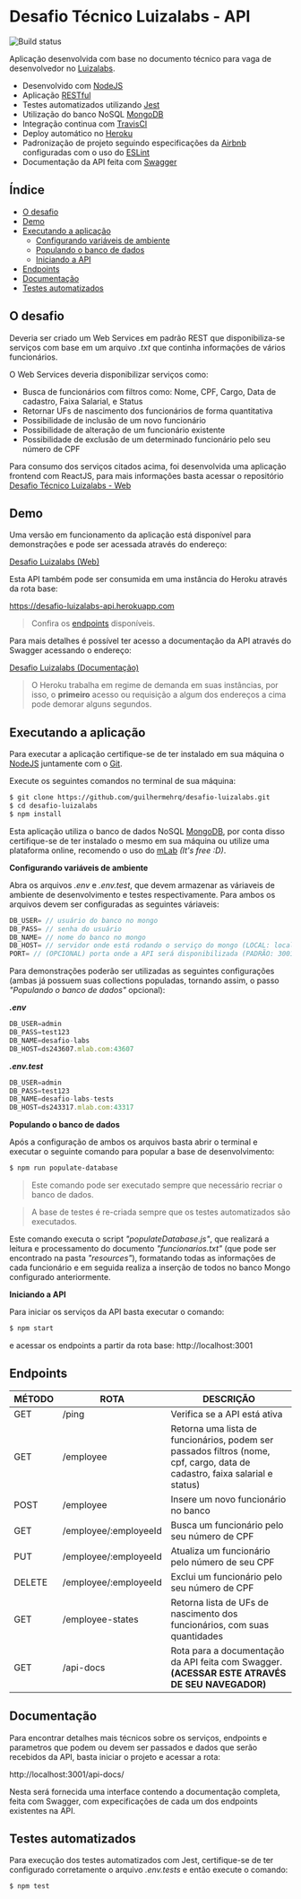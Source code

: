 

# Desafio Técnico Luizalabs - API

![Build status](https://travis-ci.com/guilhermehrq/desafio-luizalabs.svg?token=NMRqR1XzXHw8yVERNabp&branch=master)

Aplicação desenvolvida com base no documento técnico para vaga de desenvolvedor no [Luizalabs](https://www.99jobs.com/luizalabs).

-   Desenvolvido com [NodeJS](https://nodejs.org/)
-   Aplicação [RESTful](https://en.wikipedia.org/wiki/Representational_state_transfer)
-   Testes automatizados utilizando [Jest](https://jestjs.io/)
-   Utilização do banco NoSQL [MongoDB](https://www.mongodb.com/)
-   Integração continua com [TravisCI](https://travis-ci.com/)
-   Deploy automático no [Heroku](https://www.heroku.com/)
-   Padronização de projeto seguindo especificações da [Airbnb](https://github.com/airbnb/javascript) configuradas com o uso do [ESLint](https://eslint.org/)
-   Documentação da API feita com [Swagger](https://swagger.io)

## Índice

-   [O desafio](#id1)
-   [Demo](#id2)
-   [Executando a aplicação](#id3)
    -   [Configurando variáveis de ambiente](#id4)
    -   [Populando o banco de dados](#id5)
    -   [Iniciando a API](#id6)
-   [Endpoints](#id7)
-   [Documentação](#id8)
-   [Testes automatizados](#id9)

<div id='id1' />

## O desafio

Deveria ser criado um Web Services em padrão REST que disponibiliza-se serviços com base em um arquivo _.txt_ que continha informações de vários funcionários.

O Web Services deveria disponibilizar serviços como:

-   Busca de funcionários com filtros como: Nome, CPF, Cargo, Data de cadastro, Faixa Salarial, e Status
-   Retornar UFs de nascimento dos funcionários de forma quantitativa
-   Possibilidade de inclusão de um novo funcionário
-   Possibilidade de alteração de um funcionário existente
-   Possibilidade de exclusão de um determinado funcionário pelo seu número de CPF

Para consumo dos serviços citados acima, foi desenvolvida uma aplicação frontend com ReactJS, para mais informações basta acessar o repositório [Desafio Técnico Luizalabs - Web](https://github.com/guilhermehrq/desafio-luizalabs-web)

<div id='id2' />

## Demo

Uma versão em funcionamento da aplicação está disponível para demonstrações e pode ser acessada através do endereço:

[Desafio Luizalabs (Web)](https://desafio-luizalabs.herokuapp.com/)

Esta API também pode ser consumida em uma instância do Heroku através da rota base:

https://desafio-luizalabs-api.herokuapp.com

> Confira os [endpoints](#id6) disponíveis.

Para mais detalhes é possível ter acesso a documentação da API através do Swagger acessando o endereço:

[Desafio Luizalabs (Documentação)](https://desafio-luizalabs-api.herokuapp.com/api-docs)

> O Heroku trabalha em regime de demanda em suas instâncias, por isso, o **primeiro** acesso ou requisição a algum dos endereços a cima pode demorar alguns segundos.

<div id='id3' />

## Executando a aplicação

Para executar a aplicação certifique-se de ter instalado em sua máquina o [NodeJS](https://nodejs.org/en/download/) juntamente com o [Git](https://git-scm.com/downloads).

Execute os seguintes comandos no terminal de sua máquina:

```sh
$ git clone https://github.com/guilhermehrq/desafio-luizalabs.git
$ cd desafio-luizalabs
$ npm install
```

Esta aplicação utiliza o banco de dados NoSQL [MongoDB](https://www.mongodb.com/), por conta disso certifique-se de ter instalado o mesmo em sua máquina ou utilize uma plataforma online, recomendo o uso do [mLab](https://mlab.com/) _(It's free :D)_.

<div id='id4' />

**Configurando variáveis de ambiente**

Abra os arquivos _.env_ e _.env.test_, que devem armazenar as váriaveis de ambiente de desenvolvimento e testes respectivamente. Para ambos os arquivos devem ser configuradas as seguintes váriaveis:

```js
DB_USER= // usuário do banco no mongo
DB_PASS= // senha do usuário
DB_NAME= // nome do banco no mongo
DB_HOST= // servidor onde está rodando o serviço do mongo (LOCAL: localhost:27017)
PORT= // (OPCIONAL) porta onde a API será disponibilizada (PADRÃO: 3001)
```

Para demonstrações poderão ser utilizadas as seguintes configurações (ambas já possuem suas collections populadas, tornando assim, o passo _"Populando o banco de dados"_ opcional):

**_.env_**

```js
DB_USER=admin
DB_PASS=test123
DB_NAME=desafio-labs
DB_HOST=ds243607.mlab.com:43607
```

**_.env.test_**

```js
DB_USER=admin
DB_PASS=test123
DB_NAME=desafio-labs-tests
DB_HOST=ds243317.mlab.com:43317
```

<div id='id5' />

**Populando o banco de dados**

Após a configuração de ambos os arquivos basta abrir o terminal e executar o seguinte comando para popular a base de desenvolvimento:

```sh
$ npm run populate-database
```

> Este comando pode ser executado sempre que necessário recriar o banco de dados.

> A base de testes é re-criada sempre que os testes automatizados são
> executados.

Este comando executa o script _"populateDatabase.js"_, que realizará a leitura e processamento do documento _"funcionarios.txt"_ (que pode ser encontrado na pasta _"resources"_), formatando todas as informações de cada funcionário e em seguida realiza a inserção de todos no banco Mongo configurado anteriormente.

<div id='id6' />

**Iniciando a API**

Para iniciar os serviços da API basta executar o comando:

```sh
$ npm start
```

e acessar os endpoints a partir da rota base: http://localhost:3001

<div id='id7' />

## Endpoints

| MÉTODO | ROTA                  | DESCRIÇÃO                                                                                                                   |
| ------ | --------------------- | --------------------------------------------------------------------------------------------------------------------------- |
| GET    | /ping                 | Verifica se a API está ativa                                                                                                |
| GET    | /employee             | Retorna uma lista de funcionários, podem ser passados filtros (nome, cpf, cargo, data de cadastro, faixa salarial e status) |
| POST   | /employee             | Insere um novo funcionário no banco                                                                                         |
| GET    | /employee/:employeeId | Busca um funcionário pelo seu número de CPF                                                                                 |
| PUT    | /employee/:employeeId | Atualiza um funcionário pelo número de seu CPF                                                                              |
| DELETE | /employee/:employeeId | Exclui um funcionário pelo seu número de CPF                                                                                |
| GET    | /employee-states      | Retorna lista de UFs de nascimento dos funcionários, com suas quantidades                                                   |
| GET    | /api-docs             | Rota para a documentação da API feita com Swagger. **(ACESSAR ESTE ATRAVÉS DE SEU NAVEGADOR)**                              |

<div id='id8' />

## Documentação

Para encontrar detalhes mais técnicos sobre os serviços, endpoints e parametros que podem ou devem ser passados e dados que serão recebidos da API, basta iniciar o projeto e acessar a rota:

http://localhost:3001/api-docs/

Nesta será fornecida uma interface contendo a documentação completa, feita com Swagger, com expecificações de cada um dos endpoints existentes na API.

<div id='id9' />

## Testes automatizados

Para execução dos testes automatizados com Jest, certifique-se de ter configurado corretamente o arquivo _.env.tests_ e então execute o comando:

```sh
$ npm test
```
